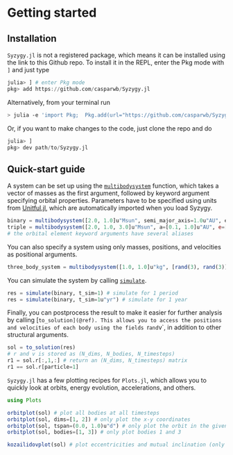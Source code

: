 # Getting started

## Installation

`Syzygy.jl` is not a registered package, which means it can be installed using the link to this Github repo. To install it in the REPL, enter the Pkg mode with `]` and just type

```julia
julia> ] # enter Pkg mode
pkg> add https://github.com/casparwb/Syzygy.jl
```

Alternatively, from your terminal run

```bash
> julia -e 'import Pkg;  Pkg.add(url="https://github.com/casparwb/Syzygy.jl")'
```

Or, if you want to make changes to the code, just clone the repo and do

```julia
julia> ]
pkg> dev path/to/Syzygy.jl
```

## Quick-start guide

A system can be set up using the [`multibodysystem`](@ref) function, which takes a vector of masses as the first argument, followed by keyword argument specifying orbital properties. Parameters have to be specified using units from [Unitful.jl](https://github.com/PainterQubits/Unitful.jl/), which are automatically imported when you load Syzygy.

```julia
binary = multibodysystem([2.0, 1.0]u"Msun", semi_major_axis=1.0u"AU", eccentricity=0.1)
triple = multibodysystem([2.0, 1.0, 3.0]u"Msun", a=[0.1, 1.0]u"AU", e=[0.1, 0.2]) 
# the orbital element keyword arguments have several aliases 
```

You can also specify a system using only masses, positions, and velocities as positional arguments.

```julia
three_body_system = multibodysystem([1.0, 1.0]u"kg", [rand(3), rand(3)]u"m", [rand(3), rand(3)]u"m/s")
```

You can simulate the system by calling [`simulate`](@ref).

```julia
res = simulate(binary, t_sim=1) # simulate for 1 period
res = simulate(binary, t_sim=1u"yr") # simulate for 1 year
```

Finally, you can postprocess the result to make it easier for further analysis by calling [`to_solution](@ref). This allows you to access the positions and velocities of each body using the fields `r` and `v`, in addition to other structural arguments. 

```julia
sol = to_solution(res)
# r and v is stored as (N_dims, N_bodies, N_timesteps)
r1 = sol.r[:,1,:] # return an (N_dims, N_timesteps) matrix
r1 == sol.r[particle=1] 
```

`Syzygy.jl` has a few plotting recipes for `Plots.jl`, which allows you to quickly look at orbits, energy evolution, accelerations, and others. 

```julia
using Plots

orbitplot(sol) # plot all bodies at all timesteps
orbitplot(sol, dims=[1, 2]) # only plot the x-y coordinates
orbitplot(sol, tspan=(0.0, 1.0)u"d") # only plot the orbit in the given timespan
orbitplot(sol, bodies=[1, 3]) # only plot bodies 1 and 3

kozailidovplot(sol) # plot eccentricities and mutual inclination (only works for triples)

```

